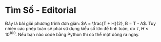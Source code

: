 # Tìm Số - Editorial

Đây là bài giải phương trình đơn giản: $A = \frac{T + H}{2}, B = T - A$. Tuy nhiên các phép toán sẽ phải sử dụng kiểu số lớn để tính toán, do $T, H \le 10^{100}$. Nếu bạn nào code bằng Python thì có thể một dòng ra ngay.